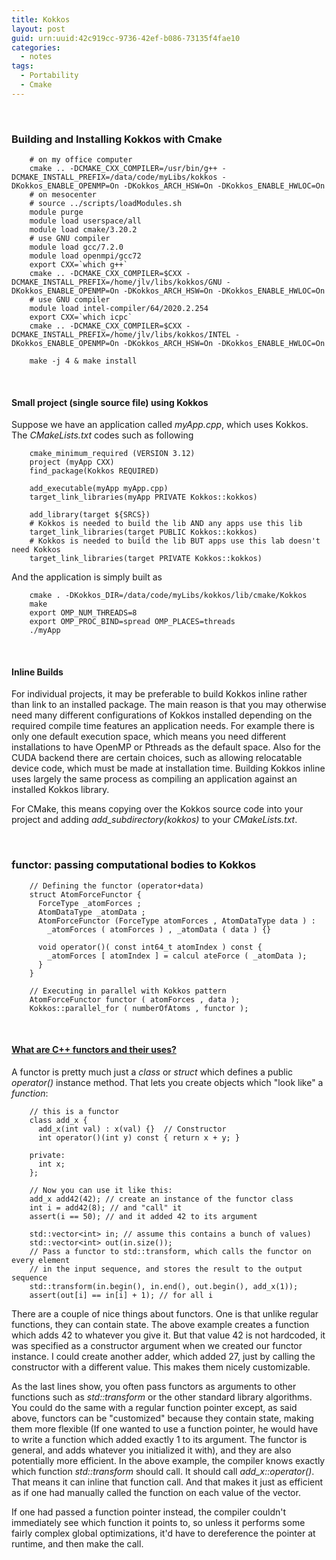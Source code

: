 ```yaml
---
title: Kokkos
layout: post
guid: urn:uuid:42c919cc-9736-42ef-b086-73135f4fae10
categories:
  - notes
tags:
  - Portability
  - Cmake
---
```


&nbsp;

### Building and Installing Kokkos with Cmake

```
    # on my office computer
    cmake .. -DCMAKE_CXX_COMPILER=/usr/bin/g++ -DCMAKE_INSTALL_PREFIX=/data/code/myLibs/kokkos -DKokkos_ENABLE_OPENMP=On -DKokkos_ARCH_HSW=On -DKokkos_ENABLE_HWLOC=On
    # on mesocenter
    # source ../scripts/loadModules.sh 
    module purge
    module load userspace/all
    module load cmake/3.20.2
    # use GNU compiler
    module load gcc/7.2.0
    module load openmpi/gcc72
    export CXX=`which g++`
    cmake .. -DCMAKE_CXX_COMPILER=$CXX -DCMAKE_INSTALL_PREFIX=/home/jlv/libs/kokkos/GNU -DKokkos_ENABLE_OPENMP=On -DKokkos_ARCH_HSW=On -DKokkos_ENABLE_HWLOC=On
    # use GNU compiler
    module load intel-compiler/64/2020.2.254
    export CXX=`which icpc`
    cmake .. -DCMAKE_CXX_COMPILER=$CXX -DCMAKE_INSTALL_PREFIX=/home/jlv/libs/kokkos/INTEL -DKokkos_ENABLE_OPENMP=On -DKokkos_ARCH_HSW=On -DKokkos_ENABLE_HWLOC=On

    make -j 4 & make install
```

&nbsp;

#### Small project (single source file) using Kokkos
Suppose we have an application called *myApp.cpp*, which uses Kokkos. The *CMakeLists.txt* codes such as following
```
    cmake_minimum_required (VERSION 3.12)
    project (myApp CXX)
    find_package(Kokkos REQUIRED)
    
    add_executable(myApp myApp.cpp)
    target_link_libraries(myApp PRIVATE Kokkos::kokkos)

    add_library(target ${SRCS})
    # Kokkos is needed to build the lib AND any apps use this lib
    target_link_libraries(target PUBLIC Kokkos::kokkos)
    # Kokkos is needed to build the lib BUT apps use this lab doesn't need Kokkos
    target_link_libraries(target PRIVATE Kokkos::kokkos)
```

And the application is simply built as
```
    cmake . -DKokkos_DIR=/data/code/myLibs/kokkos/lib/cmake/Kokkos
    make 
    export OMP_NUM_THREADS=8
    export OMP_PROC_BIND=spread OMP_PLACES=threads
    ./myApp
```


&nbsp;

#### Inline Builds
For individual projects, it may be preferable to build Kokkos inline rather than link to an installed package. The main reason is that you may otherwise need many different configurations 
of Kokkos installed depending on the required compile time features an application needs. For example there is only one default execution space, which means you need different installations 
to have OpenMP or Pthreads as the default space. Also for the CUDA backend there are certain choices, such as allowing relocatable device code, which must be made at installation time. 
Building Kokkos inline uses largely the same process as compiling an application against an installed Kokkos library.

For CMake, this means copying over the Kokkos source code into your project and adding *add_subdirectory(kokkos)* to your *CMakeLists.txt*.

&nbsp;

### functor: passing computational bodies to Kokkos

```
    // Defining the functor (operator+data)
    struct AtomForceFunctor {
      ForceType _atomForces ;
      AtomDataType _atomData ;
      AtomForceFunctor (ForceType atomForces , AtomDataType data ) :
        _atomForces ( atomForces ) , _atomData ( data ) {}

      void operator()( const int64_t atomIndex ) const {
        _atomForces [ atomIndex ] = calcul ateForce ( _atomData );
      }
    }

    // Executing in parallel with Kokkos pattern
    AtomForceFunctor functor ( atomForces , data );
    Kokkos::parallel_for ( numberOfAtoms , functor );
```

&nbsp;

#### [What are C++ functors and their uses?](https://stackoverflow.com/questions/356950/what-are-c-functors-and-their-uses)

A functor is pretty much just a *class* or *struct* which defines a public *operator()* instance method. That lets you create objects which "look like" a *function*:

```
    // this is a functor
    class add_x {
      add_x(int val) : x(val) {}  // Constructor
      int operator()(int y) const { return x + y; }

    private:
      int x;
    };

    // Now you can use it like this:
    add_x add42(42); // create an instance of the functor class
    int i = add42(8); // and "call" it
    assert(i == 50); // and it added 42 to its argument

    std::vector<int> in; // assume this contains a bunch of values)
    std::vector<int> out(in.size());
    // Pass a functor to std::transform, which calls the functor on every element 
    // in the input sequence, and stores the result to the output sequence
    std::transform(in.begin(), in.end(), out.begin(), add_x(1)); 
    assert(out[i] == in[i] + 1); // for all i
```
There are a couple of nice things about functors. One is that unlike regular functions, they can contain state. The above example creates a function which adds 42 to whatever you give it. 
But that value 42 is not hardcoded, it was specified as a constructor argument when we created our functor instance. I could create another adder, which added 27, 
just by calling the constructor with a different value. This makes them nicely customizable.
 
As the last lines show, you often pass functors as arguments to other functions such as *std::transform* or the other standard library algorithms. You could do the same with a regular function pointer except, 
as said above, functors can be "customized" because they contain state, making them more flexible (If one wanted to use a function pointer, he would have to write a function which added exactly 1 to its argument. 
The functor is general, and adds whatever you initialized it with), and they are also potentially more efficient. In the above example, the compiler knows exactly which function *std::transform* should call. 
It should call *add_x::operator()*. That means it can inline that function call. And that makes it just as efficient as if one had manually called the function on each value of the vector.

If one had passed a function pointer instead, the compiler couldn't immediately see which function it points to, so unless it performs some fairly complex global optimizations, 
it'd have to dereference the pointer at runtime, and then make the call.
